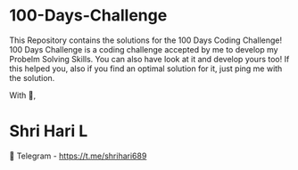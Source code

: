 # 100-Days-Challenge
This Repository contains the solutions for the 100 Days Coding Challenge!
100 Days Challenge is a coding challenge accepted by me to develop my Probelm Solving Skills. 
You can also have look at it and develop yours too!
If this helped you, also if you find an optimal solution for it, just ping me with the solution.

With 💙,
# Shri Hari L
🚀 Telegram - https://t.me/shrihari689
